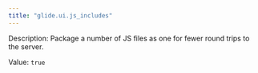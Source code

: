 ```yaml
---
title: "glide.ui.js_includes"
---
```


Description: Package a number of JS files as one for fewer round trips to the server.

Value: `true`